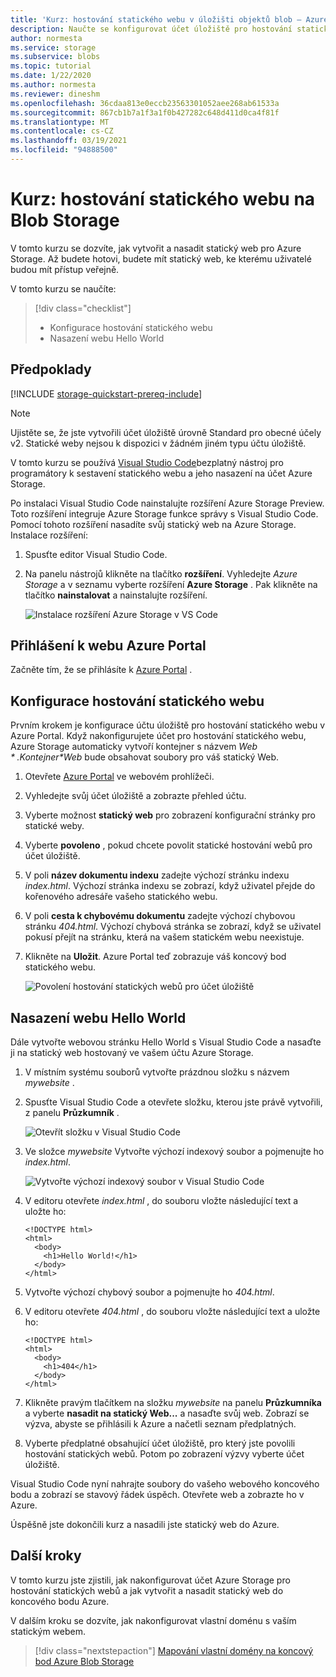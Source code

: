 ```yaml
---
title: 'Kurz: hostování statického webu v úložišti objektů blob – Azure Storage'
description: Naučte se konfigurovat účet úložiště pro hostování statických webů a nasadit statický web pro Azure Storage.
author: normesta
ms.service: storage
ms.subservice: blobs
ms.topic: tutorial
ms.date: 1/22/2020
ms.author: normesta
ms.reviewer: dineshm
ms.openlocfilehash: 36cdaa813e0eccb23563301052aee268ab61533a
ms.sourcegitcommit: 867cb1b7a1f3a1f0b427282c648d411d0ca4f81f
ms.translationtype: MT
ms.contentlocale: cs-CZ
ms.lasthandoff: 03/19/2021
ms.locfileid: "94888500"
---
```

<!---Customer intent: I want to host files for a static website in Blob storage and access the website from an Azure endpoint.--->

# <a name="tutorial-host-a-static-website-on-blob-storage"></a>Kurz: hostování statického webu na Blob Storage

V tomto kurzu se dozvíte, jak vytvořit a nasadit statický web pro Azure Storage. Až budete hotovi, budete mít statický web, ke kterému uživatelé budou mít přístup veřejně. 

V tomto kurzu se naučíte:

> [!div class="checklist"]
> * Konfigurace hostování statického webu
> * Nasazení webu Hello World

## <a name="prerequisites"></a>Předpoklady

[!INCLUDE [storage-quickstart-prereq-include](../../../includes/storage-quickstart-prereq-include.md)]

> [!NOTE] 
> Ujistěte se, že jste vytvořili účet úložiště úrovně Standard pro obecné účely v2. Statické weby nejsou k dispozici v žádném jiném typu účtu úložiště.

V tomto kurzu se používá [Visual Studio Code](https://code.visualstudio.com/download)bezplatný nástroj pro programátory k sestavení statického webu a jeho nasazení na účet Azure Storage.

Po instalaci Visual Studio Code nainstalujte rozšíření Azure Storage Preview. Toto rozšíření integruje Azure Storage funkce správy s Visual Studio Code. Pomocí tohoto rozšíření nasadíte svůj statický web na Azure Storage. Instalace rozšíření:

1. Spusťte editor Visual Studio Code.
2. Na panelu nástrojů klikněte na tlačítko **rozšíření**. Vyhledejte *Azure Storage* a v seznamu vyberte rozšíření **Azure Storage** . Pak klikněte na tlačítko **nainstalovat** a nainstalujte rozšíření.

    ![Instalace rozšíření Azure Storage v VS Code](media/storage-blob-static-website-host/install-extension-vs-code.png)

## <a name="sign-in-to-the-azure-portal"></a>Přihlášení k webu Azure Portal

Začněte tím, že se přihlásíte k [Azure Portal](https://portal.azure.com/) .

## <a name="configure-static-website-hosting"></a>Konfigurace hostování statického webu

Prvním krokem je konfigurace účtu úložiště pro hostování statického webu v Azure Portal. Když nakonfigurujete účet pro hostování statického webu, Azure Storage automaticky vytvoří kontejner s názvem *$Web*. Kontejner *$Web* bude obsahovat soubory pro váš statický Web. 

1. Otevřete [Azure Portal](https://portal.azure.com/) ve webovém prohlížeči. 
1. Vyhledejte svůj účet úložiště a zobrazte přehled účtu.
1. Vyberte možnost **statický web** pro zobrazení konfigurační stránky pro statické weby.
1. Vyberte **povoleno** , pokud chcete povolit statické hostování webů pro účet úložiště.
1. V poli **název dokumentu indexu** zadejte výchozí stránku indexu *index.html*. Výchozí stránka indexu se zobrazí, když uživatel přejde do kořenového adresáře vašeho statického webu.  
1. V poli **cesta k chybovému dokumentu** zadejte výchozí chybovou stránku *404.html*. Výchozí chybová stránka se zobrazí, když se uživatel pokusí přejít na stránku, která na vašem statickém webu neexistuje.
1. Klikněte na **Uložit**. Azure Portal teď zobrazuje váš koncový bod statického webu. 

    ![Povolení hostování statických webů pro účet úložiště](media/storage-blob-static-website-host/enable-static-website-hosting.png)

## <a name="deploy-a-hello-world-website"></a>Nasazení webu Hello World

Dále vytvořte webovou stránku Hello World s Visual Studio Code a nasaďte ji na statický web hostovaný ve vašem účtu Azure Storage.

1. V místním systému souborů vytvořte prázdnou složku s názvem *mywebsite* . 
1. Spusťte Visual Studio Code a otevřete složku, kterou jste právě vytvořili, z panelu **Průzkumník** .

    ![Otevřít složku v Visual Studio Code](media/storage-blob-static-website-host/open-folder-vs-code.png)

1. Ve složce *mywebsite* Vytvořte výchozí indexový soubor a pojmenujte ho *index.html*.

    ![Vytvořte výchozí indexový soubor v Visual Studio Code](media/storage-blob-static-website-host/create-index-file-vs-code.png)

1. V editoru otevřete *index.html* , do souboru vložte následující text a uložte ho:

    ```
    <!DOCTYPE html>
    <html>
      <body>
        <h1>Hello World!</h1>
      </body>
    </html>
    ```

1. Vytvořte výchozí chybový soubor a pojmenujte ho *404.html*.
1. V editoru otevřete *404.html* , do souboru vložte následující text a uložte ho:

    ```
    <!DOCTYPE html>
    <html>
      <body>
        <h1>404</h1>
      </body>
    </html>
    ```

1. Klikněte pravým tlačítkem na složku *mywebsite* na panelu **Průzkumníka** a vyberte **nasadit na statický Web...** a nasaďte svůj web. Zobrazí se výzva, abyste se přihlásili k Azure a načetli seznam předplatných.

1. Vyberte předplatné obsahující účet úložiště, pro který jste povolili hostování statických webů. Potom po zobrazení výzvy vyberte účet úložiště.

Visual Studio Code nyní nahrajte soubory do vašeho webového koncového bodu a zobrazí se stavový řádek úspěch. Otevřete web a zobrazte ho v Azure.

Úspěšně jste dokončili kurz a nasadili jste statický web do Azure.

## <a name="next-steps"></a>Další kroky

V tomto kurzu jste zjistili, jak nakonfigurovat účet Azure Storage pro hostování statických webů a jak vytvořit a nasadit statický web do koncového bodu Azure.

V dalším kroku se dozvíte, jak nakonfigurovat vlastní doménu s vaším statickým webem.

> [!div class="nextstepaction"]
> [Mapování vlastní domény na koncový bod Azure Blob Storage](storage-custom-domain-name.md)
